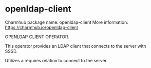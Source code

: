 # openldap-client

Charmhub package name: openldap-client
More information: https://charmhub.io/openldap-client

OPENLDAP CLIENT OPERATOR.

This operator provides an LDAP client that connects to the server with SSSD.

Utilizes a requires relation to connect to the server.
